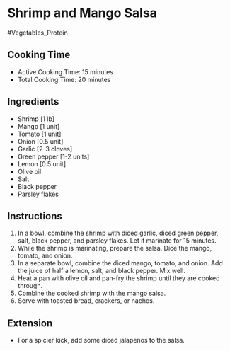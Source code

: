 # Shrimp and Mango Salsa

#Vegetables_Protein

## Cooking Time

- Active Cooking Time: 15 minutes
- Total Cooking Time: 20 minutes

## Ingredients

- Shrimp [1 lb]
- Mango [1 unit]
- Tomato [1 unit]
- Onion [0.5 unit]
- Garlic [2-3 cloves]
- Green pepper [1-2 units]
- Lemon [0.5 unit]
- Olive oil
- Salt
- Black pepper
- Parsley flakes

## Instructions

1.  In a bowl, combine the shrimp with diced garlic, diced green pepper, salt, black pepper, and parsley flakes. Let it marinate for 15 minutes.
2.  While the shrimp is marinating, prepare the salsa. Dice the mango, tomato, and onion.
3.  In a separate bowl, combine the diced mango, tomato, and onion. Add the juice of half a lemon, salt, and black pepper. Mix well.
4.  Heat a pan with olive oil and pan-fry the shrimp until they are cooked through.
5.  Combine the cooked shrimp with the mango salsa.
6.  Serve with toasted bread, crackers, or nachos.

## Extension

- For a spicier kick, add some diced jalapeños to the salsa.
